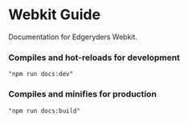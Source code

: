 # Webkit Guide

Documentation for Edgeryders Webkit.

### Compiles and hot-reloads for development
```
"npm run docs:dev"
```

### Compiles and minifies for production
```
"npm run docs:build"
```
